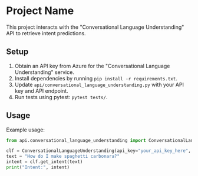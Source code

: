# Project Name

This project interacts with the "Conversational Language Understanding" API to retrieve intent predictions.

## Setup

1. Obtain an API key from Azure for the "Conversational Language Understanding" service.
2. Install dependencies by running `pip install -r requirements.txt`.
3. Update `api/conversational_language_understanding.py` with your API key and API endpoint.
4. Run tests using pytest: `pytest tests/`.

## Usage

Example usage:

```python
from api.conversational_language_understanding import ConversationalLanguageUnderstanding

clf = ConversationalLanguageUnderstanding(api_key="your_api_key_here", base_url="https://your-api-endpoint.com")
text = "How do I make spaghetti carbonara?"
intent = clf.get_intent(text)
print("Intent:", intent)

